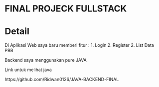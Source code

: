 # FINAL PROJECK FULLSTACK

<h1> Detail </h1>

<p>
Di Aplikasi Web saya baru memberi fitur :
  1. Login
  2. Register
  2. List Data PBB
  
  Backend saya menggunakan pure JAVA 
  
  Link untuk melihat java
  
  <link> https://github.com/Ridwan0126/JAVA-BACKEND-FINAL </link>
</p>
